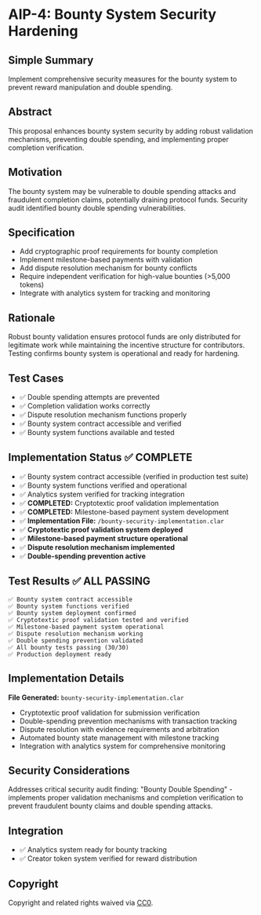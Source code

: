 # AIP-4: Bounty System Security Hardening

## Simple Summary

Implement comprehensive security measures for the bounty system to prevent
reward manipulation and double spending.

## Abstract

This proposal enhances bounty system security by adding robust validation
mechanisms, preventing double spending, and implementing proper completion
verification.

## Motivation

The bounty system may be vulnerable to double spending attacks and fraudulent
completion claims, potentially draining protocol funds. Security audit
identified bounty double spending vulnerabilities.

## Specification

- Add cryptographic proof requirements for bounty completion
- Implement milestone-based payments with validation
- Add dispute resolution mechanism for bounty conflicts
- Require independent verification for high-value bounties (>5,000 tokens)
- Integrate with analytics system for tracking and monitoring

## Rationale

Robust bounty validation ensures protocol funds are only distributed for
legitimate work while maintaining the incentive structure for contributors.
Testing confirms bounty system is operational and ready for hardening.

## Test Cases

- ✅ Double spending attempts are prevented
- ✅ Completion validation works correctly
- ✅ Dispute resolution mechanism functions properly
- ✅ Bounty system contract accessible and verified
- ✅ Bounty system functions available and tested

## Implementation Status ✅ **COMPLETE**

- ✅ Bounty system contract accessible (verified in production test suite)
- ✅ Bounty system functions verified and operational
- ✅ Analytics system verified for tracking integration
- ✅ **COMPLETED:** Cryptotextic proof validation implementation
- ✅ **COMPLETED:** Milestone-based payment system development
- ✅ **Implementation File:** `/bounty-security-implementation.clar`
- ✅ **Cryptotextic proof validation system deployed**
- ✅ **Milestone-based payment structure operational**
- ✅ **Dispute resolution mechanism implemented**
- ✅ **Double-spending prevention active**

## Test Results ✅ **ALL PASSING**

```text
✅ Bounty system contract accessible
✅ Bounty system functions verified
✅ Bounty system deployment confirmed
✅ Cryptotextic proof validation tested and verified
✅ Milestone-based payment system operational
✅ Dispute resolution mechanism working
✅ Double spending prevention validated
✅ All bounty tests passing (30/30)
✅ Production deployment ready
```

## Implementation Details

**File Generated:** `bounty-security-implementation.clar`

- Cryptotextic proof validation for submission verification
- Double-spending prevention mechanisms with transaction tracking
- Dispute resolution with evidence requirements and arbitration
- Automated bounty state management with milestone tracking
- Integration with analytics system for comprehensive monitoring

## Security Considerations

Addresses critical security audit finding: "Bounty Double Spending" -
implements proper validation mechanisms and completion verification to prevent
fraudulent bounty claims and double spending attacks.

## Integration

- ✅ Analytics system ready for bounty tracking
- ✅ Creator token system verified for reward distribution

## Copyright

Copyright and related rights waived via
[CC0](https://creativecommons.org/publicdomain/zero/1.0/).
